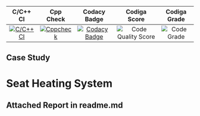 |C/C++ CI|Cpp Check|Codacy Badge|Codiga Score|Codiga Grade|
|:--:|:--:|:--:|:--:|:--:|
|[![C/C++ CI](https://github.com/Prabalsingh00y/M2_EmbSys/actions/workflows/Main.yml/badge.svg)](https://github.com/Prabalsingh00y/M2_EmbSys/actions/workflows/Main.yml)|[![Cppcheck](https://github.com/Prabalsingh00y/M2_EmbSys/actions/workflows/cpp.yml/badge.svg)](https://github.com/Prabalsingh00y/M2_EmbSys/actions/workflows/cpp.yml)|[![Codacy Badge](https://app.codacy.com/project/badge/Grade/ab0c3df01ecc4df5948897a786202fb3)](https://www.codacy.com/gh/Prabalsingh00y/M2_EmbSys/dashboard?utm_source=github.com&amp;utm_medium=referral&amp;utm_content=Prabalsingh00y/M2_EmbSys&amp;utm_campaign=Badge_Grade)|![Code Quality Score](https://api.codiga.io/project/31648/score/svg)|![Code Grade](https://api.codiga.io/project/31647/status/svg)|
## Case Study
# Seat Heating System
## Attached Report in readme.md
